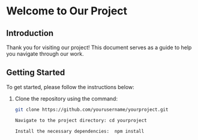 # Welcome to Our Project

## Introduction
Thank you for visiting our project! This document serves as a guide to help you navigate through our work.

## Getting Started
To get started, please follow the instructions below:

1. Clone the repository using the command:
   ```bash
   git clone https://github.com/yourusername/yourproject.git

   Navigate to the project directory: cd yourproject

   Install the necessary dependencies:  npm install
